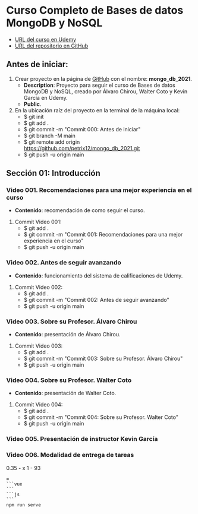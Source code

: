 # Curso Completo de Bases de datos MongoDB y NoSQL
+ [URL del curso en Udemy](https://www.udemy.com/course/curso-completo-de-bases-de-datos-mongodb-y-nosql)
+ [URL del repositorio en GitHub]()

## Antes de iniciar:
1. Crear proyecto en la página de [GitHub](https://github.com) con el nombre: **mongo_db_2021**.
    + **Description**: Proyecto para seguir el curso de Bases de datos MongoDB y NoSQL, creado por Álvaro Chirou, Walter Coto y Kevin García en Udemy.
    + **Public**.
2. En la ubicación raíz del proyecto en la terminal de la máquina local:
    + $ git init
    + $ git add .
    + $ git commit -m "Commit 000: Antes de iniciar"
    + $ git branch -M main
    + $ git remote add origin https://github.com/petrix12/mongo_db_2021.git
    + $ git push -u origin main

## Sección 01: Introducción

### Video 001. Recomendaciones para una mejor experiencia en el curso
+ **Contenido**: recomendación de como seguir el curso.
1. Commit Video 001:
    + $ git add .
    + $ git commit -m "Commit 001: Recomendaciones para una mejor experiencia en el curso"
    + $ git push -u origin main

### Video 002. Antes de seguir avanzando
+ **Contenido**: funcionamiento del sistema de calificaciones de Udemy.
1. Commit Video 002:
    + $ git add .
    + $ git commit -m "Commit 002: Antes de seguir avanzando"
    + $ git push -u origin main

### Video 003. Sobre su Profesor. Álvaro Chirou
+ **Contenido**: presentación de Álvaro Chirou.
1. Commit Video 003:
    + $ git add .
    + $ git commit -m "Commit 003: Sobre su Profesor. Álvaro Chirou"
    + $ git push -u origin main

### Video 004. Sobre su Profesor. Walter Coto
+ **Contenido**: presentación de Walter Coto.
1. Commit Video 004:
    + $ git add .
    + $ git commit -m "Commit 004: Sobre su Profesor. Walter Coto"
    + $ git push -u origin main

### Video 005. Presentación de instructor Kevin García



### Video 006. Modalidad de entrega de tareas



0.35 - x
1 - 93



    ≡
    ```vue
    ```
    ```js
    ```
    npm run serve